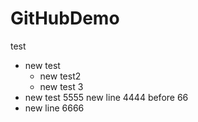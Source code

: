 # GitHubDemo
test
- new test
	- new test2
	- new test 3
- new test 5555
 new line 4444 before 66
- new line 6666
